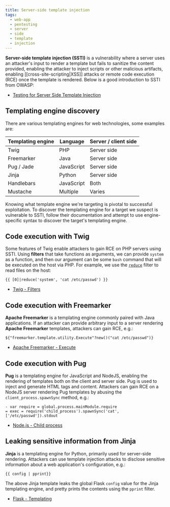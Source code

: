 ```yaml
---
title: Server-side template injection
tags:
  - web-app
  - pentesting
  - server
  - side
  - template
  - injection
---
```


**Server-side template injection (SSTI)** is a vulnerability where a server uses an attacker's input
to render a template but fails to sanitize the content provided, enabling the attacker to inject
scripts or other malicious artifacts, enabling [[cross-site-scripting|XSS]] attacks or remote code
execution (RCE) once the template is rendered. Below is a good introduction to SSTI from OWASP:

- [Testing for Server Side Template Injection](https://owasp.org/www-project-web-security-testing-guide/v41/4-Web_Application_Security_Testing/07-Input_Validation_Testing/18-Testing_for_Server_Side_Template_Injection)

## Templating engine discovery

There are various templating engines for web technologies, some examples are:

| Templating engine | Language   | Server / client side |
| ----------------- | ---------- | -------------------- |
| Twig              | PHP        | Server side          |
| Freemarker        | Java       | Server side          |
| Pug / Jade        | JavaScript | Server side          |
| Jinja             | Python     | Server side          |
| Handlebars        | JavaScript | Both                 |
| Mustache          | Multiple   | Varies               |

Knowing what template engine we're targeting is pivotal to successful exploitation. To discover the
templating engine for a target we suspect is vulnerable to SSTI, follow their documentation and
attempt to use engine-specific syntax to discover the target's templating engine.

## Code execution with Twig

Some features of Twig enable attackers to gain RCE on PHP servers using SSTI. Using **filters** that
take functions as arguments, we can provide `system` as a function, and then our argument can be
some `bash` command that will be executed on the host via PHP. For example, we use the
[`reduce`](https://twig.symfony.com/doc/3.x/filters/reduce.html) filter to read files on the host:

```twig
{{ [0]|reduce('system', 'cat /etc/passwd') }}
```

- [Twig - Filters](https://twig.symfony.com/doc/2.x/filters/index.html)

## Code execution with Freemarker

**Apache Freemarker** is a templating engine commonly paired with Java applications. If an attacker
can provide arbitrary input to a server rendering **Apache Freemarker** templates, attackers can
gain RCE, e.g.:

```Freemarker
${"freemarker.template.utility.Execute"?new()("cat /etc/passwd")}
```

- [Apache Freemarker - Execute](https://freemarker.apache.org/docs/api/freemarker/template/utility/Execute.html)

## Code execution with Pug

**Pug** is a templating engine for JavaScript and NodeJS, enabling the rendering of templates both
on the client and server side. Pug is used to inject and generate HTML tags and content. Attackers
can gain RCE on a NodeJS server rendering Pug templates by abusing the `client_process.spawnSync`
method, e.g.:

```pug
- var require = global.process.mainModule.require
= exec = require('child_process').spawnSync('cat', ['/etc/passwd']).stdout
```

- [Node.js - Child process](https://nodejs.org/api/child_process.html)

## Leaking sensitive information from Jinja

**Jinja** is a templating engine for Python, primarily used for server-side rendering. Attackers can
use template injection attacks to disclose sensitive information about a web application's
configuration, e.g.:

```Jinja
{{ config | pprint}}
```

The above Jinja template leaks the global Flask `config` value for the Jinja templating engine, and
pretty prints the contents using the `pprint` filter.

- [Flask - Templating](https://flask.palletsprojects.com/en/2.1.x/templating/)
